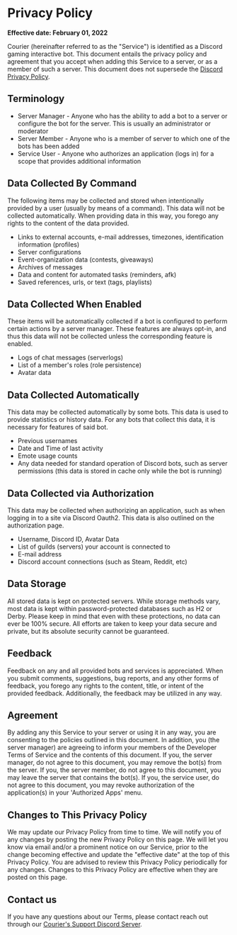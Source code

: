 <h1>Privacy Policy</h1>

**Effective date: February 01, 2022**

Courier (hereinafter referred to as the "Service") is identified as a Discord gaming interactive bot.
This document entails the privacy policy and agreement that you accept when adding this Service to a server, or as a member of such a server. 
This document does not supersede the [Discord Privacy Policy](https://discord.com/privacy).

<h2>Terminology</h2>

* Server Manager - Anyone who has the ability to add a bot to a server or configure the bot for the server. This is usually an administrator or moderator
* Server Member - Anyone who is a member of server to which one of the bots has been added
* Service User - Anyone who authorizes an application (logs in) for a scope that provides additional information

<h2>Data Collected By Command</h2>
The following items may be collected and stored when intentionally provided by a user (usually by means of a command). This data will not be collected automatically. 
When providing data in this way, you forego any rights to the content of the data provided.

* Links to external accounts, e-mail addresses, timezones, identification information (profiles)
* Server configurations
* Event-organization data (contests, giveaways)
* Archives of messages
* Data and content for automated tasks (reminders, afk)
* Saved references, urls, or text (tags, playlists)

<h2>Data Collected When Enabled</h2>
These items will be automatically collected if a bot is configured to perform certain actions by a server manager. 
These features are always opt-in, and thus this data will not be collected unless the corresponding feature is enabled.

* Logs of chat messages (serverlogs)
* List of a member\'s roles (role persistence)
* Avatar data

<h2>Data Collected Automatically</h2>

This data may be collected automatically by some bots. This data is used to provide statistics or history data. For any bots that collect this data, it is necessary for features of said bot.

* Previous usernames
* Date and Time of last activity
* Emote usage counts
* Any data needed for standard operation of Discord bots, such as server permissions (this data is stored in cache only while the bot is running)
<h2>Data Collected via Authorization</h2>
This data may be collected when authorizing an application, such as when logging in to a site via Discord Oauth2. This data is also outlined on the authorization page.

* Username, Discord ID, Avatar Data
* List of guilds (servers) your account is connected to
* E-mail address
* Discord account connections (such as Steam, Reddit, etc)
<h2>Data Storage</h2>
All stored data is kept on protected servers. While storage methods vary, most data is kept within password-protected databases such as H2 or Derby. Please keep in mind that even with these protections, no data can ever be 100% secure. All efforts are taken to keep your data secure and private, but its absolute security cannot be guaranteed.

<h2>Feedback</h2>
Feedback on any and all provided bots and services is appreciated. When you submit comments, suggestions, bug reports, and any other forms of feedback, you forego any rights to the content, title, or intent of the provided feedback. Additionally, the feedback may be utilized in any way.

<h2>Agreement</h2>
By adding any this Service to your server or using it in any way, you are consenting to the policies outlined in this document. 
  In addition, you (the server manager) are agreeing to inform your members of the Developer Terms of Service and the contents of this document. 
  If you, the server manager, do not agree to this document, you may remove the bot(s) from the server. 
  If you, the server member, do not agree to this document, you may leave the server that contains the bot(s). 
  If you, the service user, do not agree to this document, you may revoke authorization of the application(s) in your 'Authorized Apps' menu.

<h2>Changes to This Privacy Policy</h2>
We may update our Privacy Policy from time to time. We will notify you of any changes by posting the new Privacy Policy on this page.
We will let you know via email and/or a prominent notice on our Service, prior to the change becoming effective and update the "effective date" at the top of this Privacy Policy.
You are advised to review this Privacy Policy periodically for any changes. Changes to this Privacy Policy are effective when they are posted on this page.

<h2>Contact us</h2>
If you have any questions about our Terms, please contact reach out through our <a href="https://discord.gg/MdCfgwNN6q">Courier's Support Discord Server</a>.
